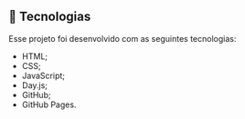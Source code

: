 

## 🚀 Tecnologias

Esse projeto foi desenvolvido com as seguintes tecnologias:

- HTML;
- CSS;
- JavaScript;
- Day.js;
- GitHub;
- GitHub Pages.


